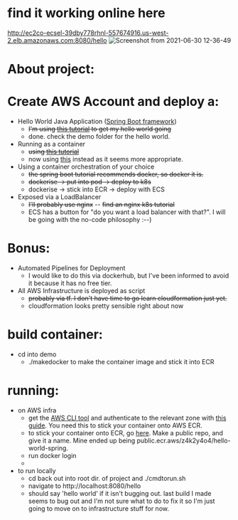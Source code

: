 # find it working online here
http://ec2co-ecsel-39dby778rhnl-557674916.us-west-2.elb.amazonaws.com:8080/hello
![Screenshot from 2021-06-30 12-36-49](https://user-images.githubusercontent.com/57028307/123893540-e6caa600-d99f-11eb-9d68-cd8f74cd78d2.png)


# About project:
# Create AWS Account and deploy a:
* Hello World Java Application ([Spring Boot framework](https://start.spring.io/)) 
	- ~~I'm using [this tutorial](https://www.youtube.com/watch?v=vtPkZShrvXQ) to get my hello world going~~
	- done. check the demo folder for the hello world.
* Running as a container
	- ~~using [this tutorial](https://spring.io/blog/2018/11/08/spring-boot-in-a-container)~~
	- now using [this](https://stackoverflow.com/questions/27767264/how-to-dockerize-maven-project-and-how-many-ways-to-accomplish-it) instead as it seems more appropriate.
* Using a container orchestration of your choice
	- ~~the spring boot tutorial recommends docker, so docker it is.~~
	- ~~dockerise -> put into pod -> deploy to k8s~~
	- dockerise -> stick into ECR -> deploy with ECS
* Exposed via a LoadBalancer
	- ~~I'll probably use nginx~~
	-- ~~find an nginx k8s tutorial~~
	- ECS has a button for "do you want a load balancer with that?". I will be going with the no-code philosophy :--)
# Bonus:
* Automated Pipelines for Deployment
	- I would like to do this via dockerhub, but I've been informed to avoid it because it has no free tier.
* All AWS Infrastructure is deployed as script
	- ~~probably via tf. I don't have time to go learn cloudformation just yet.~~
	- cloudformation looks pretty sensible right about now


# build container:

* cd into demo
	- ./makedocker to make the container image and stick it into ECR
# running:

* on AWS infra
	- get the [AWS CLI tool](https://aws.amazon.com/cli/) and authenticate to the relevant zone with [this guide](https://docs.aws.amazon.com/cli/latest/userguide/cli-configure-quickstart.html#cli-configure-quickstart-creds). You need this to stick your container onto AWS ECR.
	- to stick your container onto ECR, go [here](https://us-west-2.console.aws.amazon.com/ecr/get-started?region=us-west-2). Make a public repo, and give it a name. Mine ended up being public.ecr.aws/z4k2y4o4/hello-world-spring.
	- run docker login 
	- 
* to run locally
	- cd back out into root dir. of project and ./cmdtorun.sh
	- navigate to http://localhost:8080/hello
	- should say 'hello world' if it isn't bugging out. last build I made seems to bug out and I'm not sure what to do to fix it so I'm just going to move on to infrastructure stuff for now.
